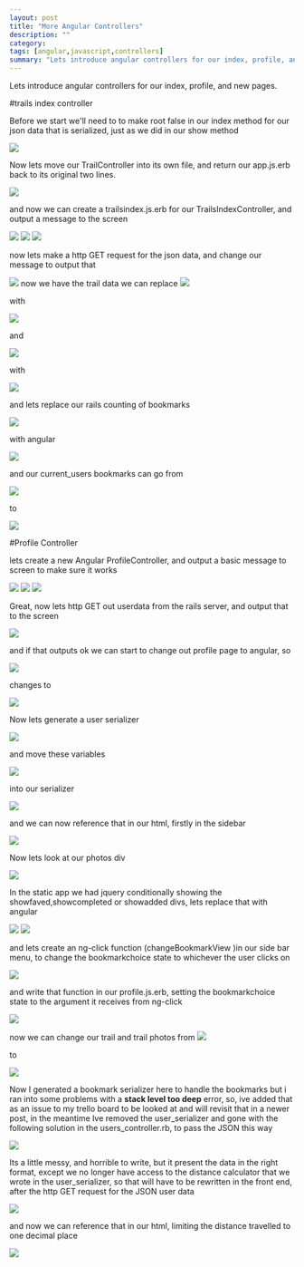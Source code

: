 ```yaml
---
layout: post
title: "More Angular Controllers"
description: ""
category: 
tags: [angular,javascript,controllers]
summary: "Lets introduce angular controllers for our index, profile, and new pages."
---
```

Lets introduce angular controllers for our index, profile, and new pages.

#trails index controller

Before we start we'll need to to make root false in our index method for our json data that is serialized, just as we did in our show method


<img src="http://salterhebble.com/blogpics/angticrootfalse.jpg">

Now lets move our TrailController into its own file, and return our app.js.erb back to its original two lines.

<img src="http://salterhebble.com/blogpics/angtic1.jpg">


and now we can create a trailsindex.js.erb for our TrailsIndexController, and output a message to the screen

<img src="http://salterhebble.com/blogpics/angtic2.jpg">

<img src="http://salterhebble.com/blogpics/angtic3.jpg">

<img src="http://salterhebble.com/blogpics/angtic4.jpg">

now lets make a http GET request for the json data, and change our message to output that

<img src="http://salterhebble.com/blogpics/angtic5.jpg">
now we have the trail data we can replace 

<img src="http://salterhebble.com/blogpics/angtic6.jpg">

with 

<img src="http://salterhebble.com/blogpics/angtic7.jpg">

and

<img src="http://salterhebble.com/blogpics/angtic8.jpg">

with  

<img src="http://salterhebble.com/blogpics/angtic9.jpg">

and lets replace our rails counting of bookmarks

<img src="http://salterhebble.com/blogpics/angtic10.jpg">

with angular

<img src="http://salterhebble.com/blogpics/angtic11.jpg">

and our current_users bookmarks can go from 

<img src="http://salterhebble.com/blogpics/angtic12.jpg">

to

<img src="http://salterhebble.com/blogpics/angtic13.jpg">

#Profile Controller

lets create a new Angular ProfileController, and output a basic message to screen to make sure it works


<img src="http://salterhebble.com/blogpics/prof1.jpg">

<img src="http://salterhebble.com/blogpics/prof2.jpg">

<img src="http://salterhebble.com/blogpics/prof3.jpg">

Great, now lets http GET out userdata from the rails server, and output that to the screen

<img src="http://salterhebble.com/blogpics/prof4.jpg">

and if that outputs ok we can start to change out profile page to angular, so

<img src="http://salterhebble.com/blogpics/prof5.jpg">

changes to 

<img src="http://salterhebble.com/blogpics/prof6.jpg">

Now lets generate a user serializer 

<img src="http://salterhebble.com/blogpics/prof7a.jpg">

and move these variables

<img src="http://salterhebble.com/blogpics/prof7.jpg">

into our serializer

<img src="http://salterhebble.com/blogpics/prof8a.jpg">

and we can now reference that in our html, firstly in the sidebar

<img src="http://salterhebble.com/blogpics/prof9.jpg">

Now lets look at our photos div

<img src="http://salterhebble.com/blogpics/prof10.jpg">

In the static app we had jquery conditionally showing the showfaved,showcompleted or showadded divs, lets replace that with angular

<img src="http://salterhebble.com/blogpics/prof11.jpg">

<img src="http://salterhebble.com/blogpics/prof12.jpg">

and lets create an ng-click function (changeBookmarkView )in our side bar menu, to change the bookmarkchoice state to whichever the user clicks on

<img src="http://salterhebble.com/blogpics/prof14.jpg">

and write that function in our profile.js.erb, setting the bookmarkchoice state to the argument it receives from ng-click

<img src="http://salterhebble.com/blogpics/prof15.jpg">

now we can change our trail and trail photos from 
<img src="http://salterhebble.com/blogpics/prof17.jpg">

to

<img src="http://salterhebble.com/blogpics/prof18.jpg">

Now I generated a bookmark serializer here to handle the bookmarks but i ran into some problems with a **stack level too deep** error, so, ive added that as an issue to my trello board to be looked at and will revisit that in a newer post, in the meantime Ive removed the user_serializer and gone with the following solution in the users_controller.rb, to pass the JSON this way

<img src="http://salterhebble.com/blogpics/profr.jpg">

Its a little messy, and horrible to write, but it present the data in the right format, except we no longer have access to the distance calculator that we wrote in the user_serializer, so that will have to be rewritten in the front end, after the http GET request for the JSON user data

<img src="http://salterhebble.com/blogpics/prof22.jpg">

and now we can reference that in our html, limiting the distance travelled to one decimal place

<img src="http://salterhebble.com/blogpics/prof23.jpg">



